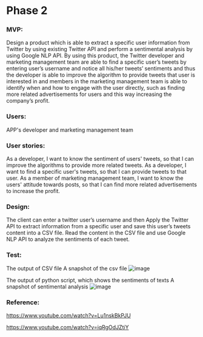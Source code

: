 # Phase 2

### MVP:
Design a product which is able to extract a specific user information from Twitter by using existing Twitter API and perform a sentimental analysis by using Google NLP API. By using this product, the Twitter developer and marketing management team are able to find a specific user’s tweets by entering user’s username and notice all his/her tweets’ sentiments and thus the developer is able to improve the algorithm to provide tweets that user is interested in and members in the marketing management team is able to identify when and how to engage with the user directly, such as finding more related advertisements for users and this way increasing the company’s profit.

### Users:
APP's developer and marketing management team

### User stories:
As a developer, I want to know the sentiment of users' tweets, so that I can improve the algorithms to provide more related tweets.
As a developer, I want to find a specific user's tweets, so that I can provide tweets to that user.
As a member of marketing management team, I want to know the users' attitude towards posts, so that I can find more related advertisements to increase the profit.

### Design:
The client can enter a twitter user’s username and then Apply the Twitter API to extract information from a specific user and save this user’s tweets content into a CSV file. Read the content in the CSV file and use Google NLP API to analyze the sentiments of each tweet.

### Test:
The output of CSV file
 A snapshot of the csv file
 ![image](https://user-images.githubusercontent.com/44420954/208594766-0cdbfd22-5d9d-42e0-bb27-ec32064e0eac.png)
 
 
 
 
The output of python script, which shows the sentiments of texts
 A snapshot of sentimental analysis
 ![image](https://user-images.githubusercontent.com/44420954/208594905-b7ed7fc8-b5ff-40da-baf0-da2a77c9027a.png)
 
 
 
 
### Reference:
https://www.youtube.com/watch?v=Lu1nskBkPJU 


https://www.youtube.com/watch?v=iqRgOdJZtiY
